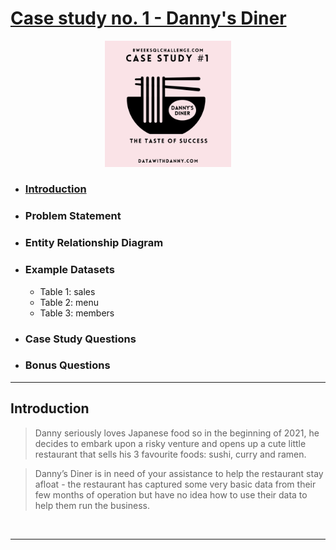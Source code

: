 # [Case study no. 1 - Danny's Diner](https://8weeksqlchallenge.com/case-study-1/)
<p align="center">
<img src="/Images/1.png" width=40% height=40%>

* ### [Introduction](#introduction)
* ### Problem Statement
* ### Entity Relationship Diagram
* ### Example Datasets
    * Table 1: sales
    * Table 2: menu
    * Table 3: members
* ### Case Study Questions
* ### Bonus Questions
---
## Introduction
> Danny seriously loves Japanese food so in the beginning of 2021, he decides to embark upon a risky venture and opens up a cute little restaurant that sells his 3 favourite foods: sushi, curry and ramen.

> Danny’s Diner is in need of your assistance to help the restaurant stay afloat - the restaurant has captured some very basic data from their few months of operation but have no idea how to use their data to help them run the business.
<br />

---
